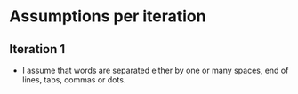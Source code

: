 # Assumptions per iteration

## Iteration 1

- I assume that words are separated either by one or many spaces, end of lines, tabs, commas or dots.